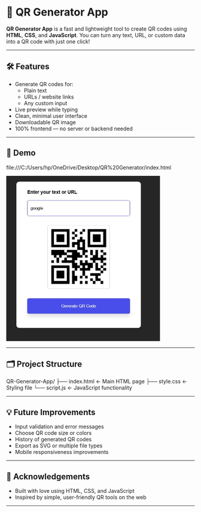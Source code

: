 # 📱 QR Generator App

**QR Generator App** is a fast and lightweight tool to create QR codes using **HTML**, **CSS**, and **JavaScript**. You can turn any text, URL, or custom data into a QR code with just one click!

---

## 🛠️ Features

- Generate QR codes for:
  - Plain text  
  - URLs / website links  
  - Any custom input  
- Live preview while typing  
- Clean, minimal user interface  
- Downloadable QR image  
- 100% frontend — no server or backend needed  

---

## 📸 Demo

file:///C:/Users/hp/OneDrive/Desktop/QR%20Generator/index.html

![QR Screenshot](https://github.com/pushpanjali1909/QR-Generator-App/blob/main/QR-Generate.jpg)


---

## 🗂️ Project Structure

QR-Generator-App/
├── index.html ← Main HTML page
├── style.css ← Styling file
└── script.js ← JavaScript functionality


---

## 💡 Future Improvements

- Input validation and error messages  
- Choose QR code size or colors  
- History of generated QR codes  
- Export as SVG or multiple file types  
- Mobile responsiveness improvements  

---

## 🙏 Acknowledgements

- Built with love using HTML, CSS, and JavaScript  
- Inspired by simple, user-friendly QR tools on the web  

---

